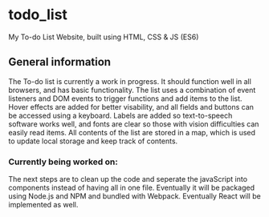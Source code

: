 # todo_list
My To-do List Website, built using HTML, CSS & JS (ES6)

## General information
The To-do list is currently a work in progress. It should function well in all browsers, and has basic functionality. The list uses a combination of event listeners and DOM events to trigger functions and add items to the list.
Hover effects are added for better visability, and all fields and buttons can be accessed using a keyboard. Labels are
added so text-to-speech software works well, and fonts are clear so those with vision difficulties can easily read items. All contents of the list are stored in a map, which is used to update local storage and keep track of contents. 

### Currently being worked on:
The next steps are to clean up the code and seperate the javaScript into components instead of having all in one file. Eventually it will be packaged using Node.js and NPM and bundled with Webpack. Eventually React will be implemented as well. 
